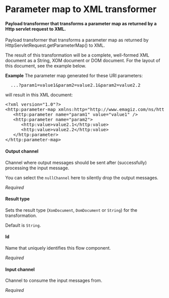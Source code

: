 # Parameter map to XML transformer
#### Payload transformer that transforms a parameter map as returned by a Http servlet request to XML.
Payload transformer that transforms a parameter map as returned by HttpServletRequest.getParameterMap() to XML.

The result of this transformation will be a complete, well-formed XML document as a String, XOM document or DOM document. For the layout of this document, see the example below.

<b>Example</b>
The parameter map generated for these URI parameters:
<pre>  ...?param1=value1&amp;param2=value2.1&amp;param2=value2.2</pre>
will result in this XML document:
<pre>
&lt;?xml version=&quot;1.0&quot;?&gt;
&lt;http:parameter-map xmlns:http=&quot;http://www.emagiz.com/ns/http/1.0/&quot;&gt;
   &lt;http:parameter name=&quot;param1&quot; value=&quot;value1&quot; /&gt;
   &lt;http:parameter name=&quot;param2&quot;&gt;
      &lt;http:value&gt;value2.1&lt;/http:value&gt;
      &lt;http:value&gt;value2.2&lt;/http:value&gt;
   &lt;/http:parameter&gt;
&lt;/http:parameter-map&gt;
</pre>

#### Output channel
Channel where output messages should be sent after (successfully) processing the input message.

You can select the <code>nullChannel</code> here to silently drop the output messages.

<i>Required</i>

#### Result type
Sets the result type (<code>XomDocument</code>, <code>DomDocument</code> or <code>String</code>) for the transformation. 

Default is <code>String</code>.


#### Id
Name that uniquely identifies this flow component.

<i>Required</i>

#### Input channel
Channel to consume the input messages from.

<i>Required</i>

